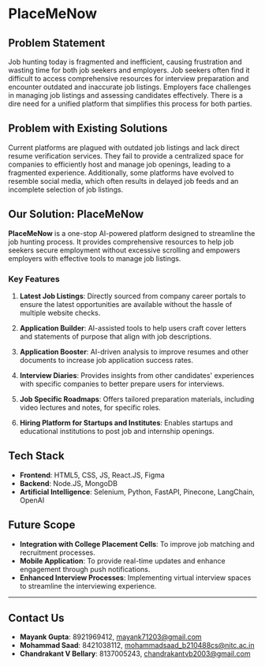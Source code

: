 # PlaceMeNow

## Problem Statement

Job hunting today is fragmented and inefficient, causing frustration and wasting time for both job seekers and employers. Job seekers often find it difficult to access comprehensive resources for interview preparation and encounter outdated and inaccurate job listings. Employers face challenges in managing job listings and assessing candidates effectively. There is a dire need for a unified platform that simplifies this process for both parties.

## Problem with Existing Solutions

Current platforms are plagued with outdated job listings and lack direct resume verification services. They fail to provide a centralized space for companies to efficiently host and manage job openings, leading to a fragmented experience. Additionally, some platforms have evolved to resemble social media, which often results in delayed job feeds and an incomplete selection of job listings.

## Our Solution: PlaceMeNow

**PlaceMeNow** is a one-stop AI-powered platform designed to streamline the job hunting process. It provides comprehensive resources to help job seekers secure employment without excessive scrolling and empowers employers with effective tools to manage job listings.

### Key Features

1. **Latest Job Listings**: Directly sourced from company career portals to ensure the latest opportunities are available without the hassle of multiple website checks.

2. **Application Builder**: AI-assisted tools to help users craft cover letters and statements of purpose that align with job descriptions.

3. **Application Booster**: AI-driven analysis to improve resumes and other documents to increase job application success rates.

4. **Interview Diaries**: Provides insights from other candidates' experiences with specific companies to better prepare users for interviews.

5. **Job Specific Roadmaps**: Offers tailored preparation materials, including video lectures and notes, for specific roles.

6. **Hiring Platform for Startups and Institutes**: Enables startups and educational institutions to post job and internship openings.

## Tech Stack

- **Frontend**: HTML5, CSS, JS, React.JS, Figma
- **Backend**: Node.JS, MongoDB
- **Artificial Intelligence**: Selenium, Python, FastAPI, Pinecone, LangChain, OpenAI

## Future Scope

- **Integration with College Placement Cells**: To improve job matching and recruitment processes.
- **Mobile Application**: To provide real-time updates and enhance engagement through push notifications.
- **Enhanced Interview Processes**: Implementing virtual interview spaces to streamline the interviewing experience.

---

## Contact Us

- **Mayank Gupta**: 8921969412, mayank71203@gmail.com
- **Mohammad Saad**: 8421038112, mohammadsaad_b210488cs@nitc.ac.in
- **Chandrakant V Bellary**: 8137005243, chandrakantvb2003@gmail.com

